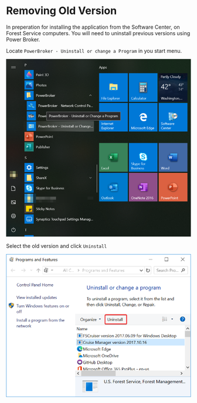 # Removing Old Version
In preperation for installing the application from the Software Center, on Forest Service computers. You will need to uninstall previous versions using Power Broker.

 Locate `PowerBroker - Uninstall or change a Program` in you start menu. 

 ![Start Menu](../DocResource/StartMenu_PowerBroker_Uninstall.png)

Select the old version and click `Uninstall`

 ![Uninstall](../DocResource/PowerBroker_Uninstall.png)